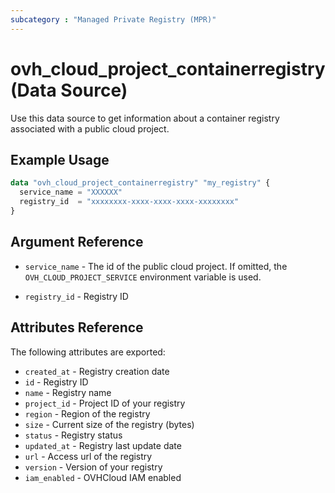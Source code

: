 ```yaml
---
subcategory : "Managed Private Registry (MPR)"
---
```


# ovh_cloud_project_containerregistry (Data Source)

Use this data source to get information about a container registry associated with a public cloud project.

## Example Usage

```terraform
data "ovh_cloud_project_containerregistry" "my_registry" {
  service_name = "XXXXXX"
  registry_id  = "xxxxxxxx-xxxx-xxxx-xxxx-xxxxxxxx"
}
```

## Argument Reference

* `service_name` - The id of the public cloud project. If omitted, the `OVH_CLOUD_PROJECT_SERVICE` environment variable is used.

* `registry_id` - Registry ID

## Attributes Reference

The following attributes are exported:

* `created_at` - Registry creation date
* `id` - Registry ID
* `name` - Registry name
* `project_id` - Project ID of your registry
* `region` - Region of the registry
* `size` - Current size of the registry (bytes)
* `status` - Registry status
* `updated_at` - Registry last update date
* `url` - Access url of the registry
* `version` - Version of your registry
* `iam_enabled` - OVHCloud IAM enabled
